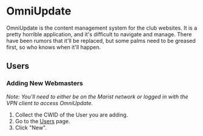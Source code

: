 # OmniUpdate

OmniUpdate is the content management system for the club websites. It is a pretty horrible application, and it's difficult to navigate and manage. There have been rumors that it'll be replaced, but some palms need to be greased first, so who knows when it'll happen.

## Users

### Adding New Webmasters

_Note: You'll need to either be on the Marist network or logged in with the VPN client to access OmniUpdate._

1. Collect the CWID of the User you are adding.
2. Go to the [Users](https://cms.is.marist.edu/10/#oucampus/Clubs/Clubs/setup/users) page.
3. Click "New".
